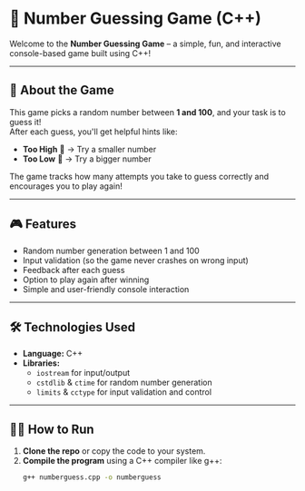 # 🎯 Number Guessing Game (C++)

Welcome to the **Number Guessing Game** – a simple, fun, and interactive console-based game built using C++!

---

## 📌 About the Game

This game picks a random number between **1 and 100**, and your task is to guess it!  
After each guess, you'll get helpful hints like:

- **Too High** 🔼 → Try a smaller number  
- **Too Low** 🔽 → Try a bigger number  

The game tracks how many attempts you take to guess correctly and encourages you to play again!

---

## 🎮 Features

- Random number generation between 1 and 100
- Input validation (so the game never crashes on wrong input)
- Feedback after each guess
- Option to play again after winning
- Simple and user-friendly console interaction

---

## 🛠️ Technologies Used

- **Language:** C++
- **Libraries:**  
  - `iostream` for input/output  
  - `cstdlib` & `ctime` for random number generation  
  - `limits` & `cctype` for input validation and control

---

## 🧑‍💻 How to Run

1. **Clone the repo** or copy the code to your system.
2. **Compile the program** using a C++ compiler like g++:
   ```bash
   g++ numberguess.cpp -o numberguess
